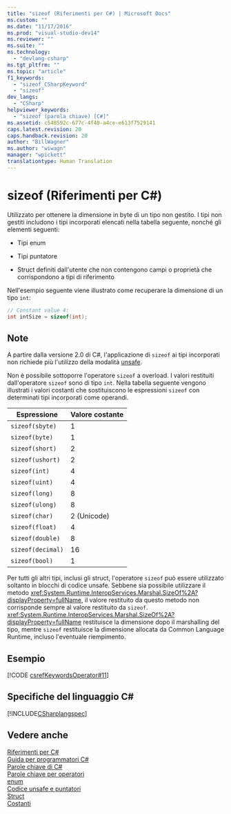 ```yaml
---
title: "sizeof (Riferimenti per C#) | Microsoft Docs"
ms.custom: ""
ms.date: "11/17/2016"
ms.prod: "visual-studio-dev14"
ms.reviewer: ""
ms.suite: ""
ms.technology: 
  - "devlang-csharp"
ms.tgt_pltfrm: ""
ms.topic: "article"
f1_keywords: 
  - "sizeof_CSharpKeyword"
  - "sizeof"
dev_langs: 
  - "CSharp"
helpviewer_keywords: 
  - "sizeof (parola chiave) [C#]"
ms.assetid: c548592c-677c-4f40-a4ce-e613f7529141
caps.latest.revision: 20
caps.handback.revision: 20
author: "BillWagner"
ms.author: "wiwagn"
manager: "wpickett"
translationtype: Human Translation
---
```

# sizeof (Riferimenti per C#)
Utilizzato per ottenere la dimensione in byte di un tipo non gestito.  I tipi non gestiti includono i tipi incorporati elencati nella tabella seguente, nonché gli elementi seguenti:  
  
-   Tipi enum  
  
-   Tipi puntatore  
  
-   Struct definiti dall'utente che non contengono campi o proprietà che corrispondono a tipi di riferimento  
  
 Nell'esempio seguente viene illustrato come recuperare la dimensione di un tipo `int`:  
  
```c#  
// Constant value 4:  
int intSize = sizeof(int);   
```  
  
## Note  
 A partire dalla versione 2.0 di C\#, l'applicazione di `sizeof` ai tipi incorporati non richiede più l'utilizzo della modalità [unsafe](../../../csharp/language-reference/keywords/unsafe.md).  
  
 Non è possibile sottoporre l'operatore `sizeof` a overload.  I valori restituiti dall'operatore `sizeof` sono di tipo `int`.  Nella tabella seguente vengono illustrati i valori costanti che sostituiscono le espressioni `sizeof` con determinati tipi incorporati come operandi.  
  
|Espressione|Valore costante|  
|-----------------|---------------------|  
|`sizeof(sbyte)`|1|  
|`sizeof(byte)`|1|  
|`sizeof(short)`|2|  
|`sizeof(ushort)`|2|  
|`sizeof(int)`|4|  
|`sizeof(uint)`|4|  
|`sizeof(long)`|8|  
|`sizeof(ulong)`|8|  
|`sizeof(char)`|2 \(Unicode\)|  
|`sizeof(float)`|4|  
|`sizeof(double)`|8|  
|`sizeof(decimal)`|16|  
|`sizeof(bool)`|1|  
  
 Per tutti gli altri tipi, inclusi gli struct, l'operatore `sizeof` può essere utilizzato soltanto in blocchi di codice unsafe.  Sebbene sia possibile utilizzare il metodo <xref:System.Runtime.InteropServices.Marshal.SizeOf%2A?displayProperty=fullName>, il valore restituito da questo metodo non corrisponde sempre al valore restituito da `sizeof`.  <xref:System.Runtime.InteropServices.Marshal.SizeOf%2A?displayProperty=fullName> restituisce la dimensione dopo il marshalling del tipo, mentre `sizeof` restituisce la dimensione allocata da Common Language Runtime, incluso l'eventuale riempimento.  
  
## Esempio  
 [!CODE [csrefKeywordsOperator#11](../CodeSnippet/VS_Snippets_VBCSharp/csrefKeywordsOperator#11)]  
  
## Specifiche del linguaggio C\#  
 [!INCLUDE[CSharplangspec](../../../csharp/language-reference/keywords/includes/csharplangspec_md.md)]  
  
## Vedere anche  
 [Riferimenti per C\#](../../../csharp/language-reference/index.md)   
 [Guida per programmatori C\#](../../../csharp/programming-guide/index.md)   
 [Parole chiave di C\#](../../../csharp/language-reference/keywords/index.md)   
 [Parole chiave per operatori](../../../csharp/language-reference/keywords/operator-keywords.md)   
 [enum](../../../csharp/language-reference/keywords/enum.md)   
 [Codice unsafe e puntatori](../../../csharp/programming-guide/unsafe-code-pointers/index.md)   
 [Struct](../../../csharp/programming-guide/classes-and-structs/structs.md)   
 [Costanti](../../../csharp/programming-guide/classes-and-structs/constants.md)